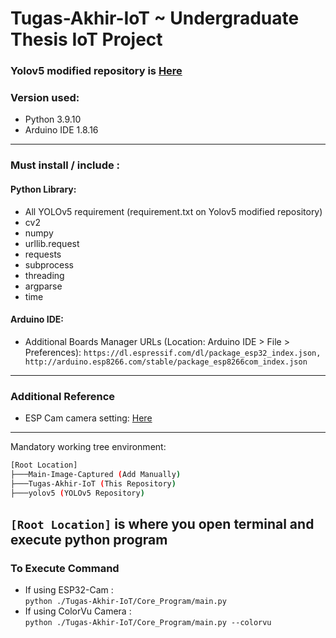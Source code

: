 # Tugas-Akhir-IoT ~ Undergraduate Thesis IoT Project

###  Yolov5 modified repository is [Here](https://github.com/Alberto0150/yolov5)

### Version used:
- Python 3.9.10  
- Arduino IDE 1.8.16

--- 
### Must install / include : 
#### Python Library:
- All YOLOv5 requirement (requirement.txt on Yolov5 modified repository) 
- cv2
- numpy 
- urllib.request
- requests
- subprocess
- threading
- argparse
- time

#### Arduino IDE:
- Additional Boards Manager URLs (Location: Arduino IDE > File > Preferences): 
``` https://dl.espressif.com/dl/package_esp32_index.json, http://arduino.esp8266.com/stable/package_esp8266com_index.json ```

---
### Additional Reference
- ESP Cam camera setting: [Here](https://randomnerdtutorials.com/esp32-cam-ov2640-camera-settings/)

---
Mandatory working tree environment:
```bash
[Root Location]
├───Main-Image-Captured (Add Manually)
├───Tugas-Akhir-IoT (This Repository)
├───yolov5 (YOLOv5 Repository)
```

```[Root Location]``` is where you open terminal and execute python program
---
### To Execute Command
- If using ESP32-Cam :  
```python ./Tugas-Akhir-IoT/Core_Program/main.py```  
- If using ColorVu Camera :  
```python ./Tugas-Akhir-IoT/Core_Program/main.py --colorvu```